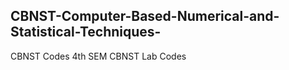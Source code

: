## CBNST-Computer-Based-Numerical-and-Statistical-Techniques- ##
CBNST Codes
4th SEM CBNST Lab Codes
